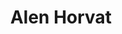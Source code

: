 ---
SICRIS: 15295
draft: false
fixName: alen_horvat
location: null
mailInfo: alen.horvat@ijs.si
officeHours: null
profName: asist. mag. Alen Horvat
profTitle: Zunanji sodelavec
telephoneInfo: null
title: Alen Horvat
---